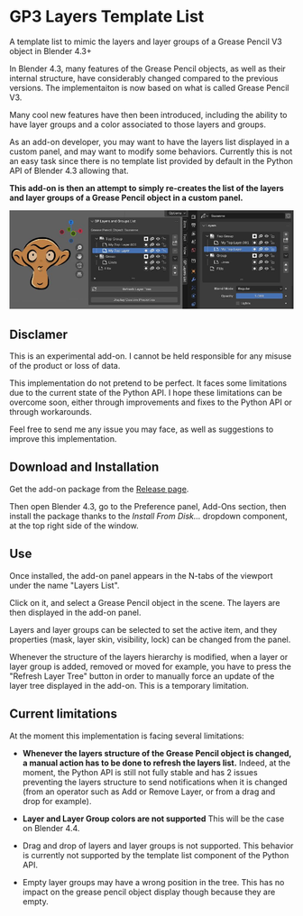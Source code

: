 # GP3 Layers Template List

A template list to mimic the layers and layer groups of a Grease Pencil V3 object in Blender 4.3+

In Blender 4.3, many features of the Grease Pencil objects, as well as their internal structure, have considerably changed compared
to the previous versions. The implementaiton is now based on what is called Grease Pencil V3.

Many cool new features have then been introduced, including the ability to have layer groups and a color associated to those layers and groups.

As an add-on developer, you may want to have the layers list displayed in a custom panel, and may want to modify some behaviors. Currently
this is not an easy task since there is no template list provided by default in the Python API of Blender 4.3 allowing that.

**This add-on is then an attempt to simply re-creates the list of the layers and layer groups of a Grease Pencil object in a custom panel.**


![GP_Layers And Groups Screen](images/GP_LayersAndGroupsScreen.jpg)


## Disclamer

This is an experimental add-on. I cannot be held responsible for any misuse of the product or loss of data.

This implementation do not pretend to be perfect. It faces some limitations due to the current state of the Python API. I hope these limitations can be overcome soon, either through improvements and fixes to the Python API or through workarounds.

Feel free to send me any issue you may face, as well as suggestions to improve this implementation.


## Download and Installation

Get the add-on package from the [Release page](https://github.com/werwack/gp3-layers-template-list/releases/).

Then open Blender 4.3, go to the Preference panel, Add-Ons section, then install the package thanks to the *Install From Disk...* 
dropdown component, at the top right side of the window.


## Use

Once installed, the add-on panel appears in the N-tabs of the viewport under the name "Layers List".

Click on it, and select a Grease Pencil object in the scene. The layers are then displayed in the add-on panel.

Layers and layer groups can be selected to set the active item, and they properties (mask, layer skin, visibility, lock) can be changed
from the panel.

Whenever the structure of the layers hierarchy is modified, when a layer or layer group is added, removed or moved for example, you have
to press the "Refresh Layer Tree" button in order to manually force an update of the layer tree displayed in the add-on.
This is a temporary limitation.


## Current limitations

At the moment this implementation is facing several limitations:

* **Whenever the layers structure of the Grease Pencil object is changed, a manual action has to be done to refresh the layers list.**
  Indeed, at the moment, the Python API is still not fully stable and has 2 issues preventing the layers structure to send notifications
  when it is changed (from an operator such as Add or Remove Layer, or from a drag and drop for example).

* **Layer and Layer Group colors are not supported**
  This will be the case on Blender 4.4.

* Drag and drop of layers and layer groups is not supported. This behavior is currently not supported by the template list component
  of the Python API.

* Empty layer groups may have a wrong position in the tree. This has no impact on the grease pencil object display though because
  they are empty.
